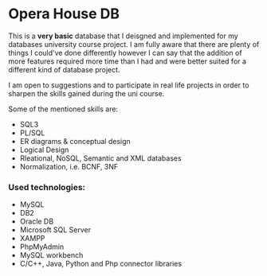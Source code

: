 # Opera House DB

This is a **__very basic__** database that I deisgned and implemented for my databases university course project.
I am fully aware that there are plenty of things I could've done differently however I can say that
the addition of more features required more time than I had and were better suited for a different 
kind of database project.

I am open to suggestions and to participate in real life projects in order to sharpen the skills
gained during the uni course.

Some of the mentioned skills are:

- SQL3
- PL/SQL
- ER diagrams & conceptual design
- Logical Design
- Rleational, NoSQL, Semantic and XML databases
- Normalization, i.e. BCNF, 3NF

### Used technologies:

- MySQL
- DB2
- Oracle DB
- Microsoft SQL Server
- XAMPP
- PhpMyAdmin
- MySQL workbench
- C/C++, Java, Python and Php connector libraries
